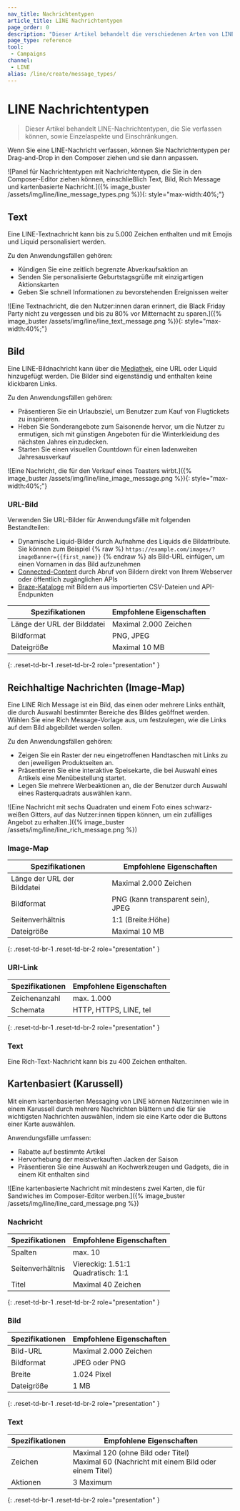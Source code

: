 ```yaml
---
nav_title: Nachrichtentypen
article_title: LINE Nachrichtentypen
page_order: 0
description: "Dieser Artikel behandelt die verschiedenen Arten von LINE-Nachrichten."
page_type: reference
tool:
 - Campaigns
channel:
 - LINE
alias: /line/create/message_types/
---
```


# LINE Nachrichtentypen

> Dieser Artikel behandelt LINE-Nachrichtentypen, die Sie verfassen können, sowie Einzelaspekte und Einschränkungen.

Wenn Sie eine LINE-Nachricht verfassen, können Sie Nachrichtentypen per Drag-and-Drop in den Composer ziehen und sie dann anpassen.

\![Panel für Nachrichtentypen mit Nachrichtentypen, die Sie in den Composer-Editor ziehen können, einschließlich Text, Bild, Rich Message und kartenbasierte Nachricht.]({% image_buster /assets/img/line/line_message_types.png %}){: style="max-width:40%;"}

## Text

Eine LINE-Textnachricht kann bis zu 5.000 Zeichen enthalten und mit Emojis und Liquid personalisiert werden.

Zu den Anwendungsfällen gehören:
- Kündigen Sie eine zeitlich begrenzte Abverkaufsaktion an
- Senden Sie personalisierte Geburtstagsgrüße mit einzigartigen Aktionskarten
- Geben Sie schnell Informationen zu bevorstehenden Ereignissen weiter

\![Eine Textnachricht, die den Nutzer:innen daran erinnert, die Black Friday Party nicht zu vergessen und bis zu 80% vor Mitternacht zu sparen.]({% image_buster /assets/img/line/line_text_message.png %}){: style="max-width:40%;"}

## Bild

Eine LINE-Bildnachricht kann über die [Mediathek]({{site.baseurl}}/user_guide/engagement_tools/templates_and_media/media_library/), eine URL oder Liquid hinzugefügt werden. Die Bilder sind eigenständig und enthalten keine klickbaren Links.

Zu den Anwendungsfällen gehören:
- Präsentieren Sie ein Urlaubsziel, um Benutzer zum Kauf von Flugtickets zu inspirieren.
- Heben Sie Sonderangebote zum Saisonende hervor, um die Nutzer zu ermutigen, sich mit günstigen Angeboten für die Winterkleidung des nächsten Jahres einzudecken.
- Starten Sie einen visuellen Countdown für einen ladenweiten Jahresausverkauf

\![Eine Nachricht, die für den Verkauf eines Toasters wirbt.]({% image_buster /assets/img/line/line_image_message.png %}){: style="max-width:40%;"}

### URL-Bild

Verwenden Sie URL-Bilder für Anwendungsfälle mit folgenden Bestandteilen:
- Dynamische Liquid-Bilder durch Aufnahme des Liquids die Bildattribute. Sie können zum Beispiel {% raw %} `https://example.com/images/?imageBanner={{first_name}}` {% endraw %} als Bild-URL einfügen, um einen Vornamen in das Bild aufzunehmen
- [Connected-Content]({{site.baseurl}}/user_guide/personalization_and_dynamic_content/connected_content/) durch Abruf von Bildern direkt von Ihrem Webserver oder öffentlich zugänglichen APIs
- [Braze-Kataloge]({{site.baseurl}}/user_guide/data/activation/catalogs/) mit Bildern aus importierten CSV-Dateien und API-Endpunkten

| **Spezifikationen** | **Empfohlene Eigenschaften** |
|--------------------------|----------------------------|
| Länge der URL der Bilddatei | Maximal 2.000 Zeichen  |
| Bildformat          | PNG, JPEG             |
| Dateigröße     |  Maximal 10 MB |
{: .reset-td-br-1 .reset-td-br-2 role="presentation" }

## Reichhaltige Nachrichten (Image-Map)

Eine LINE Rich Message ist ein Bild, das einen oder mehrere Links enthält, die durch Auswahl bestimmter Bereiche des Bildes geöffnet werden. Wählen Sie eine Rich Message-Vorlage aus, um festzulegen, wie die Links auf dem Bild abgebildet werden sollen.

Zu den Anwendungsfällen gehören:
- Zeigen Sie ein Raster der neu eingetroffenen Handtaschen mit Links zu den jeweiligen Produktseiten an.
- Präsentieren Sie eine interaktive Speisekarte, die bei Auswahl eines Artikels eine Menübestellung startet.
- Legen Sie mehrere Werbeaktionen an, die der Benutzer durch Auswahl eines Rasterquadrats auswählen kann.

\![Eine Nachricht mit sechs Quadraten und einem Foto eines schwarz-weißen Gitters, auf das Nutzer:innen tippen können, um ein zufälliges Angebot zu erhalten.]({% image_buster /assets/img/line/line_rich_message.png %})

### Image-Map  

| **Spezifikationen** | **Empfohlene Eigenschaften** |
|--------------------------|----------------------------|
| Länge der URL der Bilddatei | Maximal 2.000 Zeichen  |
| Bildformat          | PNG (kann transparent sein), JPEG             |
| Seitenverhältnis          | 1:1 (Breite:Höhe)
| Dateigröße     |  Maximal 10 MB |
{: .reset-td-br-1 .reset-td-br-2 role="presentation" }

### URI-Link 

| **Spezifikationen** | **Empfohlene Eigenschaften** |
|--------------------------|----------------------------|
| Zeichenanzahl      | max. 1.000 |
| Schemata              | HTTP, HTTPS, LINE, tel |
{: .reset-td-br-1 .reset-td-br-2 role="presentation" }

### Text 

Eine Rich-Text-Nachricht kann bis zu 400 Zeichen enthalten.

## Kartenbasiert (Karussell)

Mit einem kartenbasierten Messaging von LINE können Nutzer:innen wie in einem Karussell durch mehrere Nachrichten blättern und die für sie wichtigsten Nachrichten auswählen, indem sie eine Karte oder die Buttons einer Karte auswählen.

Anwendungsfälle umfassen:
- Rabatte auf bestimmte Artikel
- Hervorhebung der meistverkauften Jacken der Saison
- Präsentieren Sie eine Auswahl an Kochwerkzeugen und Gadgets, die in einem Kit enthalten sind

\![Eine kartenbasierte Nachricht mit mindestens zwei Karten, die für Sandwiches im Composer-Editor werben.]({% image_buster /assets/img/line/line_card_message.png %})

### Nachricht

| **Spezifikationen** | **Empfohlene Eigenschaften** |
|--------------------------|----------------------------|
| Spalten                  | max. 10 |
| Seitenverhältnis             | Viereckig: 1.51:1 <br> Quadratisch: 1:1  |
| Titel                    | Maximal 40 Zeichen
{: .reset-td-br-1 .reset-td-br-2 role="presentation" }


### Bild

| **Spezifikationen** | **Empfohlene Eigenschaften** |
|--------------------------|----------------------------|
| Bild-URL                 | Maximal 2.000 Zeichen |
| Bildformat              | JPEG oder PNG |
| Breite                     | 1.024 Pixel  |
| Dateigröße                 | 1 MB |
{: .reset-td-br-1 .reset-td-br-2 role="presentation" }


### Text

| **Spezifikationen** | **Empfohlene Eigenschaften** |
|-------------------------|----------------------------|
| Zeichen              | Maximal 120 (ohne Bild oder Titel) <br> Maximal 60 (Nachricht mit einem Bild oder einem Titel)  |
| Aktionen                 | 3 Maximum |
{: .reset-td-br-1 .reset-td-br-2 role="presentation" }


